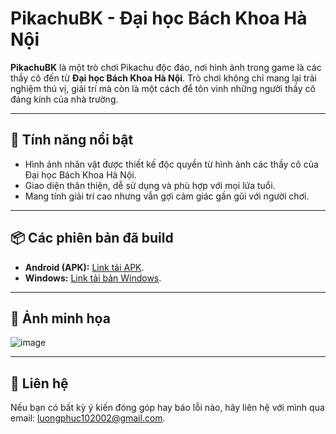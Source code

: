 # PikachuBK - Đại học Bách Khoa Hà Nội

**PikachuBK** là một trò chơi Pikachu độc đáo, nơi hình ảnh trong game là các thầy cô đến từ **Đại học Bách Khoa Hà Nội**. Trò chơi không chỉ mang lại trải nghiệm thú vị, giải trí mà còn là một cách để tôn vinh những người thầy cô đáng kính của nhà trường.

---

## 🌟 **Tính năng nổi bật**
- Hình ảnh nhân vật được thiết kế độc quyền từ hình ảnh các thầy cô của Đại học Bách Khoa Hà Nội.
- Giao diện thân thiện, dễ sử dụng và phù hợp với mọi lứa tuổi.
- Mang tính giải trí cao nhưng vẫn gợi cảm giác gần gũi với người chơi.

---

## 📦 **Các phiên bản đã build**
- **Android (APK):** [Link tải APK](https://github.com/Phucdz7/PikachuBK/blob/main/Build/PikachuBK.apk).
- **Windows:** [Link tải bản Windows](https://github.com/Phucdz7/PikachuBK/tree/main/Build/PikachuBk).

---

## 📸 **Ảnh minh họa**
![image](https://github.com/user-attachments/assets/12ed3c17-6fce-45b2-9cbb-4808c68338a6)

---

## 📢 **Liên hệ**
Nếu bạn có bất kỳ ý kiến đóng góp hay báo lỗi nào, hãy liên hệ với mình qua email: [luongphuc102002@gmail.com](mailto:luongphuc102002@gmail.com).
